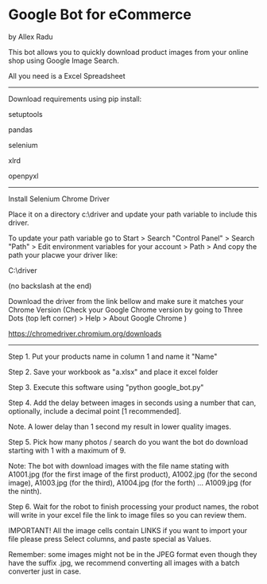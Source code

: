 # Google Bot for eCommerce
by Allex Radu

This bot allows you to quickly download product images from your online shop using Google Image Search.

All you need is a Excel Spreadsheet

---------------------------------------

Download requirements using pip install:

setuptools

pandas

selenium

xlrd

openpyxl

---------------------------------------
Install Selenium Chrome Driver

Place it on a directory c:\driver and update your path variable to include this driver.

To update your path variable go to Start > Search "Control Panel" > Search "Path" > Edit environment variables for your account > Path > And copy the path your placwe your driver like:

C:\driver

(no backslash at the end)

Download the driver from the link bellow and make sure it matches your Chrome Version (Check your Google Chrome version by going to Three Dots (top left corner) > Help > About Google Chrome )

https://chromedriver.chromium.org/downloads 

 ---------------------------------------
 
Step 1. Put your products name in column 1 and name it "Name"

Step 2. Save your workbook as "a.xlsx" and place it excel folder

Step 3. Execute this software using "python google_bot.py"

Step 4. Add the delay between images in seconds using a number that can, optionally, include a decimal point [1 recommended]. 

Note. A lower delay than 1 second my result in lower quality images.

Step 5. Pick how many photos / search do you want the bot do download starting with 1 with a maximum of 9.

Note: The bot with download images with the file name stating with A1001.jpg (for the first image of the first product), A1002.jpg (for the second image), A1003.jpg (for the third), A1004.jpg (for the forth) ... A1009.jpg (for the ninth).

Step 6. Wait for the robot to finish processing your product names, the robot will write in your excel file the link to image files so you can review them.

IMPORTANT! All the image cells contain LINKS if you want to import your file please press Select columns, and paste special as Values.

Remember: some images might not be in the JPEG format even though they have the suffix .jpg, we recommend converting all images with a batch converter just in case. 



 

